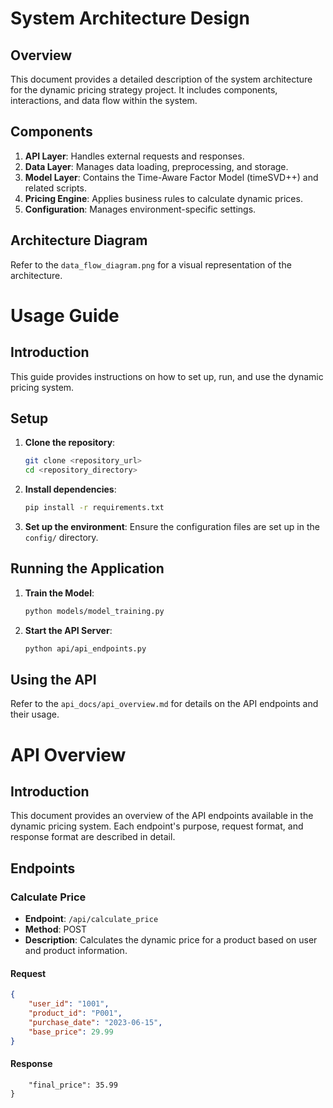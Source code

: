 # System Architecture Design

## Overview
This document provides a detailed description of the system architecture for the dynamic pricing strategy project. It includes components, interactions, and data flow within the system.

## Components
1. **API Layer**: Handles external requests and responses.
2. **Data Layer**: Manages data loading, preprocessing, and storage.
3. **Model Layer**: Contains the Time-Aware Factor Model (timeSVD++) and related scripts.
4. **Pricing Engine**: Applies business rules to calculate dynamic prices.
5. **Configuration**: Manages environment-specific settings.

## Architecture Diagram
Refer to the `data_flow_diagram.png` for a visual representation of the architecture.



# Usage Guide

## Introduction
This guide provides instructions on how to set up, run, and use the dynamic pricing system.

## Setup
1. **Clone the repository**:
    ```bash
    git clone <repository_url>
    cd <repository_directory>
    ```

2. **Install dependencies**:
    ```bash
    pip install -r requirements.txt
    ```

3. **Set up the environment**:
    Ensure the configuration files are set up in the `config/` directory.

## Running the Application
1. **Train the Model**:
    ```bash
    python models/model_training.py
    ```

2. **Start the API Server**:
    ```bash
    python api/api_endpoints.py
    ```

## Using the API
Refer to the `api_docs/api_overview.md` for details on the API endpoints and their usage.


# API Overview

## Introduction
This document provides an overview of the API endpoints available in the dynamic pricing system. Each endpoint's purpose, request format, and response format are described in detail.

## Endpoints

### Calculate Price
- **Endpoint**: `/api/calculate_price`
- **Method**: POST
- **Description**: Calculates the dynamic price for a product based on user and product information.

#### Request
```json
{
    "user_id": "1001",
    "product_id": "P001",
    "purchase_date": "2023-06-15",
    "base_price": 29.99
}
```

#### Response
```json{
    "final_price": 35.99
}
```